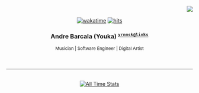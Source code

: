 <a href="https://discord.com/users/239381559482777600"><img src="https://lanyard.kyrie25.me/api/239381559482777600" align='right' /></a>
<br />

<div align='center'>
  <a href="https://wakatime.com/@yrnmsk"><img alt="wakatime" src="https://wakatime.com/badge/user/7720b3b1-8bcd-44d3-92c8-1cbdb9229fab.svg"></a>
  <a href="https://hits-app.vercel.app"><img alt="hits" src="https://hits-app.vercel.app/hits?url=https://github.com/yrnmsk&bgLeft=444444&bgRight=575fff&label=visits"></a>

  <br />

  <h3>
    Andre Barcala (Youka)
    <small><sup><kbd><a href="https://bento.me/yrnmsk">yrnmsk@links</a></kbd></sup></small>
  </h3>
  <small>Musician | Software Engineer | Digital Artist</small>
</div>

<br />
<br />

<hr />

<br />

<div align='center'>
  <a href="https://wakatime.com/@yrnmsk" target="_blank"><img alt="All Time Stats" src="https://github-readme-stats.vercel.app/api/wakatime?username=yrnmsk&border_radius=16px&theme=dark&bg_color=1e1e2e&border_color=89b4fa&icon_color=89b4fa&custom_title=All%20Time%20Stats&range=all_time" /></a>
</div>
